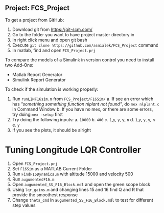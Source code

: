 ## Project: FCS_Project

To get a project from GitHub:
1. Download git from https://git-scm.com/
2. Go to the folder you want to have project master directory in
3. In right click menu and open git bash
4. Execute `git clone https://github.com/asmialek/FCS_Project` command
5. In matlab, find and open `FCS_Project.prj`

To compare the models of a Simulink in version control you need to install two Add-Ons:
- Matlab Report Generator
- Simulink Report Generator

To check if the simulation is working properly:
1. Run `runLINF16sim.m` from `FCS_Project/F16Sim/`
    a. If see an error which has _"something something function nlplant not found"_, do `mex nlplant.c` in Command Window
    b. If you have no mex, or there are some errors, try doing `mex -setup` first
2. Try doing the following inputs:
    a. `10000`
    b. `400`
    c. `1`,`y`, `y`, `y`, `n`
    d. `1`,`y`, `y`, `y`, `n`
    e. `y`
3. If you see the plots, it should be alright

# Tuning Longitude LQR Controller
1. Open `FCS_Project.prj`
2. Set `F16Sim` as a MATLAB Current Folder
3. Run `FindF16Dynamics.m` with altitude 15000 and velocity 500
4. Run `augumentedF16.m`
5. Open `augumented_SS_F16_Block.mdl` and open the green scope block
6. Using `lqr_gains.m` and changing lines 15 and 16 find Q and R that provide the smoothest response
7. Change `theta_cmd` in `augumented_SS_F16_Block.mdl` to test for different step values